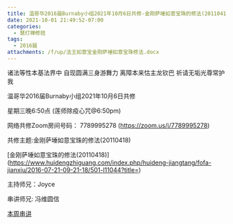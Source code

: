 ```yaml
---
title: 温哥华2016届Burnaby小组2021年10月6日共修-金刚萨埵如意宝珠的修法(20110418)
date: 2021-10-01 21:49:52-07:00
categories:
  - 慧灯禅修班
tags:
  - 2016届
attachments: /f/up/法王如意宝金刚萨埵如意宝珠修法.docx
---
```

诸法等性本基法界中 自现圆满三身游舞力 离障本来怙主龙钦巴 祈请无垢光尊常护我

温哥华2016届Burnaby小组2021年10月6日共修 

星期三晚6:50点 (莲师除疫心咒@6:50pm)

网络共修Zoom房间号码： 7789995278 (<https://zoom.us/j/7789995278>)

共修主题:金刚萨埵如意宝珠的修法(20110418)

[金刚萨埵如意宝珠的修法(20110418)]
(https://www.huidengzhiguang.com/index.php/huideng-jiangtang/fofa-jianxiu/2016-07-21-09-21-18/501-l11044?title=) 


主持师兄：Joyce

串讲师兄: 冯维圆信

[本周串讲](https://s3.ap-northeast-1.wasabisys.com/hdcx/hdv/f/up/法王如意宝金刚萨埵如意宝珠修法.docx)